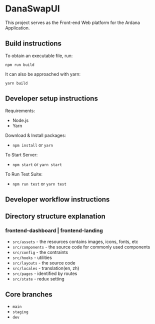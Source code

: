 # DanaSwapUI
This project serves as the Front-end Web platform for the Ardana Application.

## Build instructions
To obtain an executable file, run:

```npm run build```

It can also be approached with yarn:

```yarn build```

## Developer setup instructions

Requirements:
- Node.js
- Yarn

Download & Install packages:
- ```npm install``` or ```yarn```

To Start Server:
- ```npm start``` or ```yarn start```

To Run Test Suite:
- ```npm run test``` or ```yarn test```


## Developer workflow instructions



## Directory structure explanation

### frontend-dashboard | frontend-landing
- ```src/assets``` - the resources contains images, icons, fonts, etc
- ```src/components``` - the source code for commonly used components
- ```src/config``` - the contraints
- ```src/hooks``` - utilities
- ```src/layouts``` - the source code 
- ```src/locales``` - translation(en, zh)
- ```src/pages``` - identified by routes
- ```src/state``` - redux setting

## Core branches
- ```main```
- ```staging```
- ```dev```

